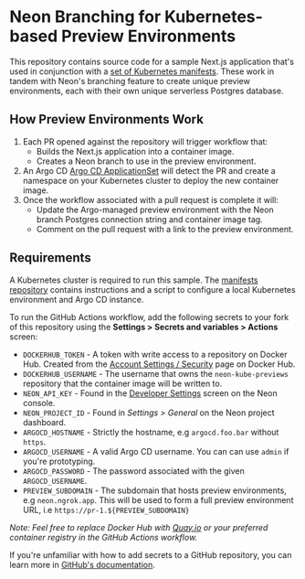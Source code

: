 # Neon Branching for Kubernetes-based Preview Environments

This repository contains source code for a sample Next.js application that's
used in conjunction with a [set of Kubernetes manifests](https://github.com/evanshortiss/neon-kube-previews-manifests).
These work in tandem with Neon's branching feature to create unique preview
environments, each with their own unique serverless Postgres database.

## How Preview Environments Work

1. Each PR opened against the repository will trigger workflow that:
    * Builds the Next.js application into a container image.
    * Creates a Neon branch to use in the preview environment.
1. An Argo CD [Argo CD ApplicationSet](https://github.com/evanshortiss/neon-kube-previews-manifests/blob/main/kind-cluster/application-set.yaml) will detect the PR and create a namespace on your Kubernetes cluster to deploy the new container image.
1. Once the workflow associated with a pull request is complete it will:
    * Update the Argo-managed preview environment with the Neon branch Postgres connection string and container image tag.
    * Comment on the pull request with a link to the preview environment.

## Requirements

A Kubernetes cluster is required to run this sample. The [manifests repository](https://github.com/evanshortiss/neon-kube-previews-manifests)
contains instructions and a script to configure a local Kubernetes environment
and Argo CD instance.

To run the GitHub Actions workflow, add the following secrets to your fork
of this repository using the **Settings > Secrets and variables > Actions**
screen:

* `DOCKERHUB_TOKEN` - A token with write access to a repository on Docker Hub. Created from the [Account Settings / Security](https://hub.docker.com/settings/security) page on Docker Hub.
* `DOCKERHUB_USERNAME` - The username that owns the `neon-kube-previews` repository that the container image will be written to.
* `NEON_API_KEY` - Found in the [Developer Settings](https://console.neon.tech/app/settings/api-keys) screen on the Neon console.
* `NEON_PROJECT_ID` - Found in *Settings > General* on the Neon project dashboard.
* `ARGOCD_HOSTNAME` - Strictly the hostname, e.g `argocd.foo.bar` without `https`.
* `ARGOCD_USERNAME` - A valid Argo CD username. You can can use `admin` if you're prototyping.
* `ARGOCD_PASSWORD` - The password associated with the given `ARGOCD_USERNAME`.
* `PREVIEW_SUBDOMAIN` - The subdomain that hosts preview environments, e.g `neon.ngrok.app`. This will be used to form a full preview environment URL, i.e `https://pr-1.${PREVIEW_SUBDOMAIN}`

_Note: Feel free to replace Docker Hub with [Quay.io](https://quay.io/) or your preferred container registry in the GitHub Actions workflow._

If you're unfamiliar with how to add secrets to a GitHub repository, you
can learn more in [GitHub's documentation](https://docs.github.com/en/actions/security-guides/encrypted-secrets).
